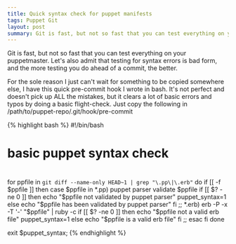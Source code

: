 ```yaml
---
title: Quick syntax check for puppet manifests 
tags: Puppet Git 
layout: post
summary: Git is fast, but not so fast that you can test everything on your puppetmaster. Let's also admit that testing for syntax errors is bad form, and the more testing you do ahead of a commit, the better. 
---
```

Git is fast, but not so fast that you can test everything on your puppetmaster. Let's also admit that testing for syntax errors is bad form, and the more testing you do ahead of a commit, the better.

For the sole reason I just can't wait for something to be copied somewhere else, I have this quick pre-commit hook I wrote in bash.
It's not perfect and doesn't pick up ALL the mistakes, but it clears a lot of basic errors and typos by doing a basic flight-check.
Just copy the following in /path/to/puppet-repo/.git/hook/pre-commit

{% highlight  bash %}
#!/bin/bash
#
# basic puppet syntax check 
# 

for ppfile in `git diff --name-only HEAD~1 | grep "\.pp\|\.erb"` 
do
  if [[ -f $ppfile ]]
  then
    case $ppfile in
    *.pp)
      puppet parser validate $ppfile
      if [[ $? -ne 0 ]]
      then
        echo "$ppfile not validated by puppet parser"
        puppet_syntax=1
      else
        echo "$ppfile has been validated by puppet parser"
      fi ;;
    *.erb)
      erb -P -x -T '-' "$ppfile" | ruby -c
      if [[ $? -ne 0 ]]
      then
        echo "$ppfile not a valid erb file"
        puppet_syntax=1
      else
        echo "$ppfile is a valid erb file"
      fi ;;
    esac
  fi
done

exit $puppet_syntax;
{% endhighlight %}


